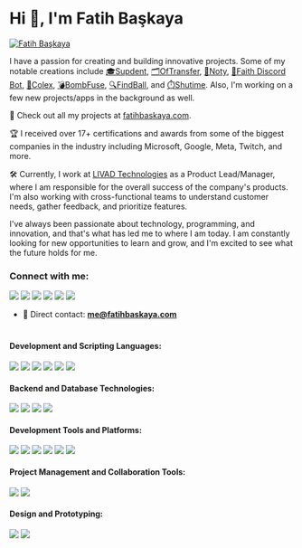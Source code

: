 <h1 align="left">Hi 👋, I'm Fatih Başkaya</h1>
<a href="https://linkedin.com/in/fatihbaskaya" target="_blank"><img src="https://readme-typing-svg.demolab.com?font=Fira+Code&pause=1000&color=4493f8&random=false&width=435&lines=I'm+a+Product+Designer.;I'm+also+a+Developer.;Entrepreneurial+spirit+drives+me.;Formerly+a+Twitch+streamer." alt="Fatih Başkaya" /></a>

<p>I have a passion for creating and building innovative projects. Some of my notable creations include <a href="https://supdent.org" target="_blank">🎓Supdent</a>, <a href="https://oftransfer.com" target="_blank">🗂️OfTransfer</a>, <a href="https://fatihbaskaya.com/noty" target="_blank">📝Noty</a>, <a href="https://bot.fatihbaskaya.com" target="_blank">🤖Faith Discord Bot</a>, <a href="https://fatihbaskaya.com/colex" target="_blank">🎨Colex</a>, <a href="https://fatihbaskaya.com/bombfuse" target="_blank">💣BombFuse</a>, <a href="https://fatihbaskaya.com/findball" target="_blank">🔍FindBall</a>, and <a href="https://fatihbaskaya.com/shutime" target="_blank">⏱️Shutime</a>. Also, I'm working on a few new projects/apps in the background as well. 

🔗 Check out all my projects at <a href="https://fatihbaskaya.com" target="_blank">fatihbaskaya.com</a>.


🏆 I received over 17+ certifications and awards from some of the biggest companies in the industry including Microsoft, Google, Meta, Twitch, and more.

🛠️ Currently, I work at [LIVAD Technologies](https://www.linkedin.com/company/livad-technologies) as a Product Lead/Manager, where I am responsible for the overall success of the company's products. I'm also working with cross-functional teams to understand customer needs, gather feedback, and prioritize features.

I've always been passionate about technology, programming, and innovation, and that's what has led me to where I am today. I am constantly looking for new opportunities to learn and grow, and I'm excited to see what the future holds for me.</p>

<h3 align="left">Connect with me:</h3>
<p align="left">
<a href="https://linkedin.com/in/fatihbaskaya" target="_blank"><img src="https://img.shields.io/badge/LinkedIn-%230274B3.svg?logo=linkedin&logoColor=white"></a>
<a href="https://fatihbaskaya.com/dc" target="_blank"><img src="https://img.shields.io/badge/Discord-%235865F2.svg?logo=discord&logoColor=white"></a>
<a href="https://instagram.com/fatihbaskaya0" target="_blank"><img src="https://img.shields.io/badge/Instagram-%23ff0069.svg?logo=Instagram&logoColor=white"></a>
<a href="https://twitter.com/fatihbaskaya0" target="_blank"><img src="https://img.shields.io/badge/X-black.svg?logo=X&logoColor=white"></a>
<a href="https://twitch.tv/fatihbaskaya0" target="_blank"><img src="https://img.shields.io/badge/Twitch-%239146FF.svg?logo=Twitch&logoColor=white"></a>
<a href="https://youtube.com/@fatihbaskaya" target="_blank"><img src="https://img.shields.io/badge/YouTube-%23FF0000.svg?logo=YouTube&logoColor=white"></a>

- 📩 Direct contact: **me@fatihbaskaya.com**
</p>

<h1></h1>

<h4 align="left">Development and Scripting Languages:</h4>
<p align="left">
<img src="https://img.shields.io/badge/html5-%23E34F26.svg?style=for-the-badge&logo=html5&logoColor=white">
  <img src="https://img.shields.io/badge/css3-%231572B6.svg?style=for-the-badge&logo=css3&logoColor=white">
  <img src="https://img.shields.io/badge/javascript-%23323330.svg?style=for-the-badge&logo=javascript&logoColor=%23F7DF1E">
  <img src="https://img.shields.io/badge/typescript-%23007ACC.svg?style=for-the-badge&logo=typescript&logoColor=white">
  <img src="https://img.shields.io/badge/jquery-%230769AD.svg?style=for-the-badge&logo=jquery&logoColor=white">
  <img src="https://img.shields.io/badge/node.js-6DA55F?style=for-the-badge&logo=node.js&logoColor=white">
</p>

<h4 align="left">Backend and Database Technologies:</h4>
<p align="left">
 <img src="https://img.shields.io/badge/php-%237A86B8.svg?style=for-the-badge&logo=php&logoColor=white">
  <img src="https://img.shields.io/badge/mysql-4479A1.svg?style=for-the-badge&logo=mysql&logoColor=white">
  <img src="https://img.shields.io/badge/Oracle-C74634?style=for-the-badge&logo=oracle&logoColor=white">
  <img src="https://img.shields.io/badge/firebase-%23039BE5.svg?style=for-the-badge&logo=firebase">
</p>

<h4 align="left">Development Tools and Platforms:</h4>
<p align="left">
<img src="https://img.shields.io/badge/NPM-%23CB3837.svg?style=for-the-badge&logo=npm&logoColor=white">
  <img src="https://img.shields.io/badge/yarn-%232C8EBB.svg?style=for-the-badge&logo=yarn&logoColor=white">
  <img src="https://img.shields.io/badge/vite-%23646CFF.svg?style=for-the-badge&logo=vite&logoColor=white">
  <img src="https://img.shields.io/badge/vercel-%23000000.svg?style=for-the-badge&logo=vercel&logoColor=white">
  <img src="https://img.shields.io/badge/Cloudflare-F38020?style=for-the-badge&logo=Cloudflare&logoColor=white">
<img src="https://img.shields.io/badge/Socket.io-black?style=for-the-badge&logo=socket.io&badgeColor=010101">
</p>

<h4 align="left">Project Management and Collaboration Tools:</h4>
<p align="left">
 <img src="https://img.shields.io/badge/Notion-%23000000.svg?style=for-the-badge&logo=notion&logoColor=white">
  <img src="https://img.shields.io/badge/Crowdin-2E3340.svg?style=for-the-badge&logo=Crowdin&logoColor=white">
</p>

<h4 align="left">Design and Prototyping:</h4>
<p align="left">
<img src="https://img.shields.io/badge/figma-%235551FF.svg?style=for-the-badge&logo=figma&logoColor=white">
  <img src="https://img.shields.io/badge/adobe%20photoshop-%23001D34.svg?style=for-the-badge&logo=adobe%20photoshop&logoColor=white">
</p>
